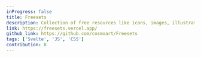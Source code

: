 ```yaml
---
inProgress: false
title: Freesets
description: Collection of free resources like icons, images, illustrations, components, libraries and more!
link: https://freesets.vercel.app/
github_link: https://github.com/cosmoart/Freesets
tags: ['Svelte', 'JS', 'CSS']
contribution: 8
---
```

